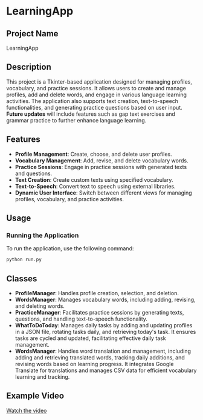 # LearningApp

## Project Name
LearningApp

## Description
This project is a Tkinter-based application designed for managing profiles, vocabulary, and practice sessions. It allows users to create and manage profiles, add and delete words, and engage in various language learning activities. The application also supports text creation, text-to-speech functionalities, and generating practice questions based on user input. 
**Future updates** will include features such as gap text exercises and grammar practice to further enhance language learning.

## Features
- **Profile Management**: Create, choose, and delete user profiles.
- **Vocabulary Management**: Add, revise, and delete vocabulary words.
- **Practice Sessions**: Engage in practice sessions with generated texts and questions.
- **Text Creation**: Create custom texts using specified vocabulary.
- **Text-to-Speech**: Convert text to speech using external libraries.
- **Dynamic User Interface**: Switch between different views for managing profiles, vocabulary, and practice activities.

## Usage

### Running the Application
To run the application, use the following command:
```bash
python run.py
```
## Classes
- **ProfileManager**: Handles profile creation, selection, and deletion.
- **WordsManager**: Manages vocabulary words, including adding, revising, and deleting words.
- **PracticeManager**: Facilitates practice sessions by generating texts, questions, and handling text-to-speech functionality.
- **WhatToDoToday**: Manages daily tasks by adding and updating profiles in a JSON file, rotating tasks daily, and retrieving today's task. It ensures tasks are cycled and updated, facilitating effective daily task management.
- **WordsManager**: Handles word translation and management, including adding and retrieving translated words, tracking daily additions, and revising words based on learning progress. It integrates Google Translate for translations and manages CSV data for efficient vocabulary learning and tracking.

## Example Video

[Watch the video]([https://www.youtube.com/watch?v=your_video_id](https://www.youtube.com/watch?v=OxfUxcQZy28))


